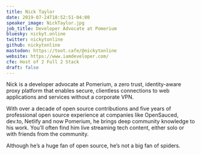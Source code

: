 ```yaml
---
title: Nick Taylor
date: 2019-07-24T18:52:51-04:00
speaker_image: NickTaylor.jpg
job_title: Developer Advocate at Pomerium
bluesky: nickyt.online
twitter: nickytonline
github: nickytonline
mastodon: https://toot.cafe/@nickytonline
website: https://www.iamdeveloper.com/
cfe: Host of 2 Full 2 Stack
draft: false
---
```


Nick is a developer advocate at Pomerium, a zero trust, identity-aware proxy platform that enables secure, clientless connections to web applications and services without a corporate VPN.

With over a decade of open source contributions and five years of professional open source experience at companies like OpenSauced, dev.to, Netlify and now Pomerium, he brings deep community knowledge to his work. You’ll often find him live streaming tech content, either solo or with friends from the community.

Although he’s a huge fan of open source, he’s not a big fan of spiders.
